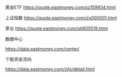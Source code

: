 
黄金ETF
https://quote.eastmoney.com/sz159934.html

上证指数
https://quote.eastmoney.com/zs000001.html

茅台
https://quote.eastmoney.com/sh600519.html

数据中心

https://data.eastmoney.com/center/

个股资金流向

https://data.eastmoney.com/zjlx/detail.html
